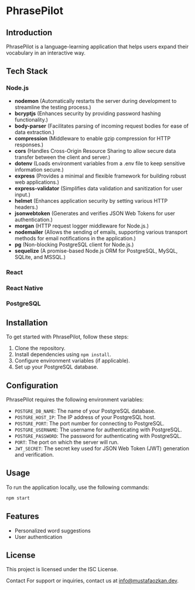 # PhrasePilot

## Introduction

PhrasePilot is a language-learning application that helps users expand their vocabulary in an interactive way.

## Tech Stack

### Node.js

- **nodemon** (Automatically restarts the server during development to streamline the testing process.)
- **bcryptjs** (Enhances security by providing password hashing functionality.)
- **body-parser** (Facilitates parsing of incoming request bodies for ease of data extraction.)
- **compression** (Middleware to enable gzip compression for HTTP responses.)
- **cors** (Handles Cross-Origin Resource Sharing to allow secure data transfer between the client and server.)
- **dotenv** (Loads environment variables from a .env file to keep sensitive information secure.)
- **express** (Provides a minimal and flexible framework for building robust web applications.)
- **express-validator** (Simplifies data validation and sanitization for user input.)
- **helmet** (Enhances application security by setting various HTTP headers.)
- **jsonwebtoken** (Generates and verifies JSON Web Tokens for user authentication.)
- **morgan** (HTTP request logger middleware for Node.js.)
- **nodemailer** (Allows the sending of emails, supporting various transport methods for email notifications in the application.)
- **pg** (Non-blocking PostgreSQL client for Node.js.)
- **sequelize** (A promise-based Node.js ORM for PostgreSQL, MySQL, SQLite, and MSSQL.)

### React

### React Native

### PostgreSQL

## Installation

To get started with PhrasePilot, follow these steps:

1. Clone the repository.
2. Install dependencies using `npm install`.
3. Configure environment variables (if applicable).
4. Set up your PostgreSQL database.

## Configuration

PhrasePilot requires the following environment variables:

- `POSTGRE_DB_NAME`: The name of your PostgreSQL database.
- `POSTGRE_HOST_IP`: The IP address of your PostgreSQL host.
- `POSTGRE_PORT`: The port number for connecting to PostgreSQL.
- `POSTGRE_USERNAME`: The username for authenticating with PostgreSQL.
- `POSTGRE_PASSWORD`: The password for authenticating with PostgreSQL.
- `PORT`: The port on which the server will run.
- `JWT_SECRET`: The secret key used for JSON Web Token (JWT) generation and verification.

## Usage

To run the application locally, use the following commands:

```bash
npm start
```
## Features
- Personalized word suggestions
- User authentication

## License
This project is licensed under the ISC License.

Contact
For support or inquiries, contact us at info@mustafaozkan.dev.
